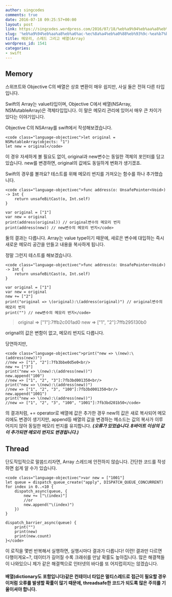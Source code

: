 ```yaml
---
author: singcodes
comments: true
date: 2016-07-18 09:25:57+00:00
layout: post
link: https://singcodes.wordpress.com/2016/07/18/%eb%a9%94%eb%aa%a8%eb%a6%ac-%ec%8a%a4%eb%a0%88%eb%93%9c-%ea%b7%b8%eb%a6%ac%ea%b3%a0-%eb%b0%b0%ec%97%b4array/
slug: '%eb%a9%94%eb%aa%a8%eb%a6%ac-%ec%8a%a4%eb%a0%88%eb%93%9c-%ea%b7%b8%eb%a6%ac%ea%b3%a0-%eb%b0%b0%ec%97%b4array'
title: 메모리, 스레드 그리고 배열(Array)
wordpress_id: 1541
categories:
- swift
---
```


## Memory



스위프트와 Objective C의 배열은 상호 변환이 매우 쉽지만, 사실 둘은 전혀 다른 타입입니다.

Swift의 Array는 value타입이며, Objective C에서 배열(NSArray, NSMutableArray)은 객체타입입니다. 이 말은 메모리 관리에 있어서 매우 큰 차이가 있다는 이야기입니다.

Objective C의 NSArray를 swift에서 작성해보겠습니다.





    
    <code class="language-objectivec">let original = NSMutableArray(objects: "1")
    let new = original</code>






이 경우 자세하게 볼 필요도 없이, original과 new변수는 동일한 객체의 포인터를 담고 있습니다. new를 변경하면, original의 값에도 동일하게 변화가 생기겠죠.

Swift의 경우를 볼까요? 테스트를 위해 메모리 번지를 가져오는 함수를 하나 추가했습니다.





    
    <code class="language-objectivec">func address(o: UnsafePointer<Void>) -> Int {
        return unsafeBitCast(o, Int.self)
    }
    
    var original = ["1"]
    var new = original
    print(address(original)) // original변수의 메모리 번지
    print(address(new)) // new변수의 메모리 번지</code>






둘의 결과는 다릅니다. Array는 value type이기 때문에, 새로은 변수에 대입하는 즉시 새로운 메모리 공간을 만들고 내용을 복사하게 됩니다.

정말 그런지 테스트를 해보겠습니다.





    
    <code class="language-objectivec">func address(o: UnsafePointer<Void>) -> Int {
        return unsafeBitCast(o, Int.self)
    }
    
    var original = ["1"]
    var new = original
    new += ["2"]
    print("original => \(original):\(address(original)") // original변수의 메모리 번지
    print("") // new변수의 메모리 번지</code>








<blockquote>original => ["1"]:7ffb2c001ad0
new => ["1", "2"]:7ffb295130b0</blockquote>



orignal의 값은 변함이 없고, 메모리 번지도 다릅니다.

당연하지만,





    
    <code class="language-objectivec">print("new => \(new):\(address(new))")
    //new => ["1", "2"]:7fb3bbe0d5e0<br/>
    new += ["3"]
    print("new => \(new):\(address(new))")
    new.append("100")
    //new => ["1", "2", "3"]:7fb3bd001350<br/>
    print("new => \(new):\(address(new))")
    //new => ["1", "2", "3", "100"]:7fb3bd001350<br/>
    new.append("1001")
    print("new => \(new):\(address(new))")
    //new => ["1", "2", "3", "100", "1001"]:7fb3bd201b50</code>






의 결과처럼, += operator로 배열에 값은 추가한 경우 new의 값은 새로 복사되어 메모리에도 변경이 생기지만, append등 배열의 값을 변경하는 메소드는 값의 복사가 이루어지지 않아 동일한 메모리 번지를 유지합니다. **_(오류가 있었습니다. 8바이트 이상의 값이 추가되면 메모리 번지도 변경됩니다.)_**



## Thread



단도직입적으로 말씀드리자면, Array 스레드에 안전하지 않습니다. 간단한 코드를 작성하면 쉽게 알 수가 있습니다.





    
    <code class="language-objectivec">var new = ["1001"]
    let queue = dispatch_queue_create("apply", DISPATCH_QUEUE_CONCURRENT)
    for index in 0..<10 {
        dispatch_async(queue, { 
            new += ["\(index)"]
            //or
            new.append("\(index)")
        })
    }
    
    dispatch_barrier_async(queue) {
        print("")
        print(new)
        print(new.count)
    }</code>






이 로직을 몇번 반복해서 실행하면, 실행시마다 결과가 다릅니다! 이런! 결과만 다르면 다행이게요~?, 데이터가 길어질 수록 크래쉬를 만날 확률도 높아집니다. 많은 해결책들이 나와있으니 제가 같은 해결책으로 인터넷의 바다를 또 어지럽히지는 않겠습니다.



#### 배열(dictionary도 포함입니다)같은 컨테이너 타입은 멀티스레드로 접근이 필요할 경우 이처럼 오류를 발생할 확률이 많기 때문에, threadsafe한 코드가 되도록 많은 주의를 기울이셔야 합니다.
